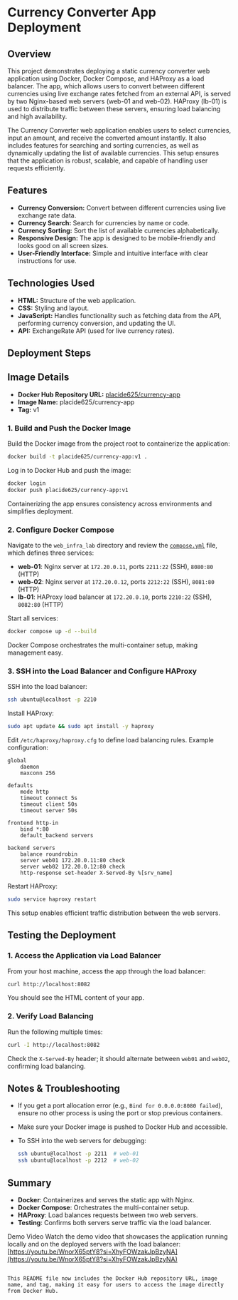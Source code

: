 # Currency Converter App Deployment

## Overview

This project demonstrates deploying a static currency converter web application using Docker, Docker Compose, and HAProxy as a load balancer. The app, which allows users to convert between different currencies using live exchange rates fetched from an external API, is served by two Nginx-based web servers (web-01 and web-02). HAProxy (lb-01) is used to distribute traffic between these servers, ensuring load balancing and high availability.

The Currency Converter web application enables users to select currencies, input an amount, and receive the converted amount instantly. It also includes features for searching and sorting currencies, as well as dynamically updating the list of available currencies. This setup ensures that the application is robust, scalable, and capable of handling user requests efficiently.

## Features

- **Currency Conversion:** Convert between different currencies using live exchange rate data.
- **Currency Search:** Search for currencies by name or code.
- **Currency Sorting:** Sort the list of available currencies alphabetically.
- **Responsive Design:** The app is designed to be mobile-friendly and looks good on all screen sizes.
- **User-Friendly Interface:** Simple and intuitive interface with clear instructions for use.

## Technologies Used

- **HTML:** Structure of the web application.
- **CSS:** Styling and layout.
- **JavaScript:** Handles functionality such as fetching data from the API, performing currency conversion, and updating the UI.
- **API:** ExchangeRate API (used for live currency rates).

## Deployment Steps

## Image Details

- **Docker Hub Repository URL:** [placide625/currency-app](https://hub.docker.com/r/placide625/currency-app)
- **Image Name:** placide625/currency-app
- **Tag:** v1

### 1. Build and Push the Docker Image

Build the Docker image from the project root to containerize the application:

```sh
docker build -t placide625/currency-app:v1 .
```

Log in to Docker Hub and push the image:

```sh
docker login
docker push placide625/currency-app:v1
```

Containerizing the app ensures consistency across environments and simplifies deployment.

### 2. Configure Docker Compose

Navigate to the `web_infra_lab` directory and review the [`compose.yml`](web_infra_lab/compose.yml) file, which defines three services:

- **web-01**: Nginx server at `172.20.0.11`, ports `2211:22` (SSH), `8080:80` (HTTP)
- **web-02**: Nginx server at `172.20.0.12`, ports `2212:22` (SSH), `8081:80` (HTTP)
- **lb-01**: HAProxy load balancer at `172.20.0.10`, ports `2210:22` (SSH), `8082:80` (HTTP)

Start all services:

```sh
docker compose up -d --build
```

Docker Compose orchestrates the multi-container setup, making management easy.

### 3. SSH into the Load Balancer and Configure HAProxy

SSH into the load balancer:

```sh
ssh ubuntu@localhost -p 2210
```

Install HAProxy:

```sh
sudo apt update && sudo apt install -y haproxy
```

Edit `/etc/haproxy/haproxy.cfg` to define load balancing rules. Example configuration:

```
global
    daemon
    maxconn 256

defaults
    mode http
    timeout connect 5s
    timeout client 50s
    timeout server 50s

frontend http-in
    bind *:80
    default_backend servers

backend servers
    balance roundrobin
    server web01 172.20.0.11:80 check
    server web02 172.20.0.12:80 check
    http-response set-header X-Served-By %[srv_name]
```

Restart HAProxy:

```sh
sudo service haproxy restart
```

This setup enables efficient traffic distribution between the web servers.

## Testing the Deployment

### 1. Access the Application via Load Balancer

From your host machine, access the app through the load balancer:

```sh
curl http://localhost:8082
```

You should see the HTML content of your app.

### 2. Verify Load Balancing

Run the following multiple times:

```sh
curl -I http://localhost:8082
```

Check the `X-Served-By` header; it should alternate between `web01` and `web02`, confirming load balancing.

## Notes & Troubleshooting

- If you get a port allocation error (e.g., `Bind for 0.0.0.0:8080 failed`), ensure no other process is using the port or stop previous containers.
- Make sure your Docker image is pushed to Docker Hub and accessible.
- To SSH into the web servers for debugging:

  ```sh
  ssh ubuntu@localhost -p 2211  # web-01
  ssh ubuntu@localhost -p 2212  # web-02
  ```

## Summary

- **Docker**: Containerizes and serves the static app with Nginx.
- **Docker Compose**: Orchestrates the multi-container setup.
- **HAProxy**: Load balances requests between two web servers.
- **Testing**: Confirms both servers serve traffic via the load balancer.

Demo Video Watch the demo video that showcases the application running locally and on the deployed servers with the load balancer: [https://youtu.be/WnorX65ptY8?si=XhyFOWzakJpBzyNA](https://youtu.be/WnorX65ptY8?si=XhyFOWzakJpBzyNA)
```

This README file now includes the Docker Hub repository URL, image name, and tag, making it easy for users to access the image directly from Docker Hub.
